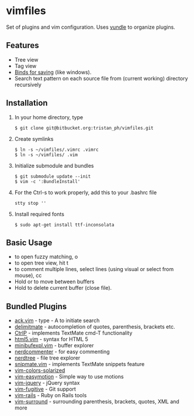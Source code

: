 vimfiles
========

Set of plugins and vim configuration. Uses [vundle](https://github.com/gmarik/vundle) to organize plugins.

Features
---------
 * Tree view
 * Tag view
 * [Binds <C-s> for saving](http://sigttou.com/vim-ctrl-s) (like windows).
 * Search text pattern on each source file from (current working) directory recursively

Installation
------------
 1. In your home directory, type

        $ git clone git@bitbucket.org:tristan_ph/vimfiles.git

 2. Create symlinks

        $ ln -s ~/vimfiles/.vimrc .vimrc
        $ ln -s ~/vimfiles/ .vim

 3. Initialize submodule and bundles

        $ git submodule update --init
        $ vim -c ':BundleInstall'

 4. For the Ctrl-s to work properly, add this to your .bashrc file

        stty stop ''

 5. Install required fonts

        $ sudo apt-get install ttf-inconsolata


Basic Usage
-----------
 * to open fuzzy matching, <Leader>o
 * to open tree view, hit <Leader>t
 * to comment multiple lines, select lines
   (using visual or select from mouse), <Leader>cc
 * Hold <C-h> or <C-l> to move between buffers
 * Hold <C-d> to delete current buffer (close file).

Bundled Plugins
---------------
 * [ack.vim](https://github.com/mileszs/ack.vim) - type <leader> - A to initiate search
 * [delimitmate](https://github.com/Raimondi/delimitMate.git) - autocompletion of quotes, parenthesis, brackets etc.
 * [CtrlP](https://github.com/kien/ctrlp.vim) - implements TextMate cmd-T functionality
 * [html5.vim](https://github.com/othree/html5.vim.git) - syntax for HTML 5
 * [minibufexpl.vim](https://github.com/fholgado/minibufexpl.vim.git) - buffer explorer
 * [nerdcommenter](https://github.com/scrooloose/nerdcommenter.git) - for easy commenting
 * [nerdtree](https://github.com/scrooloose/nerdtree.git) - file tree explorer
 * [snipmate.vim](https://github.com/msanders/snipmate.vim.git) - implements TextMate snippets feature
 * [vim-colors-solarized](https://github.com/altercation/vim-colors-solarized.git)
 * [vim-easymotion](https://github.com/Lokaltog/vim-easymotion.git) - Simple way to use motions
 * [vim-jquery](https://github.com/itspriddle/vim-jquery.git) - jQuery syntax
 * [vim-fugitive](https://github.com/tpope/vim-fugitive.git) - Git support
 * [vim-rails](https://github.com/tpope/vim-rails.git) - Ruby on Rails tools
 * [vim-surround](https://github.com/tpope/vim-surround.git) - surrounding parenthesis, brackets, quotes, XML and more
